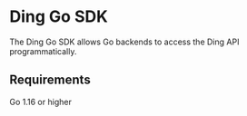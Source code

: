 # Ding Go SDK

The Ding Go SDK allows Go backends to access the Ding API programmatically.

## Requirements

Go 1.16 or higher
